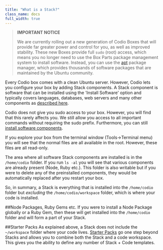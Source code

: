 ```yaml
---
title: "What is a Stack?"
class_name: docs
full_width: true
---
```


> **IMPORTANT NOTICE**
>
> We are currently rolling out a new generation of Codio Boxes that will provide far greater power and control for you, as well as improved stability. These new Boxes provide full `sudo` (root) access, which means you no longer need to use the Box Parts package management system to install software. Instead, you can use the [apt](https://help.ubuntu.com/community/AptGet/Howto) package manager, which provides thousands of software packages that are maintained by the Ubuntu community.

Every Codio box comes with a clean Ubuntu server. However, Codio lets you configure your box by adding Stack components. A Stack component is software that can be installed using the 'Install Software' option and typically covers languages, databases, web servers and many other components as [described here](/docs/ide/boxes/installsw).

Codio does not give you sudo access to your box. However, you will find that this rarely affects you. We still allow you access to all important commands without requiring the sudo prefix. Furthermore, you can still [install software components](/docs/ide/boxes/installsw).

If you explore your box from the terminal window (Tools->Terminal menu) you will see that the normal files are all available in the root. However, these files are all read-only.

The area where all software Stack components are installed is in the `/home/codio` folder. If you run `ls -al` you will see that various components are already present (Node, Ruby etc.). This folder is also writable but if you were to delete any of the preinstalled components, they would be automatically replaced after you restart your box.

So, in summary, a Stack is everything that is installed into the `/home/codio` folder but *excluding* the `/home/codio/workspace` folder, which is where your code is installed.

##Node Packages, Ruby Gems etc.
If you were to install a Node Package globally or a Ruby Gem, then these will get installed into the `/home/codio` folder and will form a part of your Stack.

##Starter Packs
As explained above, a Stack does not include the `~/workspace` folder where your code lives. [Starter Packs](/docs/dashboard/packs/) go one step beyond Stacks and allows you to combine both the Stack and a code workspace. This gives you the ability to define any number of Stack + Code templates.
